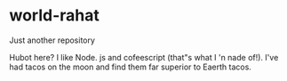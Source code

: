 # world-rahat
Just another repository


Hubot here? I like Node. js and cofeescript (that"s what I 'n nade of!). 
I've had tacos on the moon and find them far superior to Eaerth tacos.
